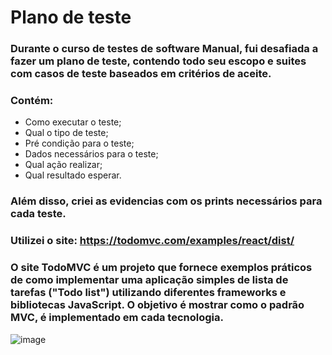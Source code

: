 # Plano de teste

### Durante o curso de testes de software Manual, fui desafiada a fazer um plano de teste, contendo todo seu escopo e suites com casos de teste baseados em critérios de aceite.
### Contém:
* Como executar o teste;
* Qual o tipo de teste;
* Pré condição para o teste;
* Dados necessários para o teste;
* Qual ação realizar;
* Qual resultado esperar.

### Além disso, criei as evidencias com os prints necessários para cada teste.

### Utilizei o site: https://todomvc.com/examples/react/dist/			
### O site TodoMVC é um projeto que fornece exemplos práticos de como implementar uma aplicação simples de lista de tarefas ("Todo list") utilizando diferentes frameworks e bibliotecas JavaScript. O objetivo é mostrar como o padrão MVC, é implementado em cada tecnologia.

![image](https://github.com/user-attachments/assets/a0241383-89c8-4d7f-a2e2-9d7455a60f55)


